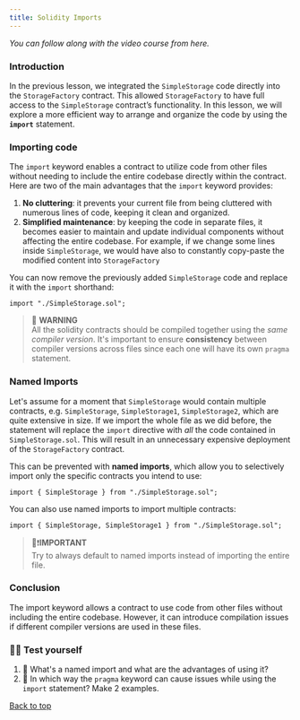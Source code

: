```yaml
---
title: Solidity Imports
---
```


_You can follow along with the video course from here._

<a name="top"></a>

### Introduction

In the previous lesson, we integrated the `SimpleStorage` code directly into the `StorageFactory` contract. This allowed `StorageFactory` to have full access to the `SimpleStorage` contract’s functionality. In this lesson, we will explore a more efficient way to arrange and organize the code by using the **`import`** statement.

### Importing code

The `import` keyword enables a contract to utilize code from other files without needing to include the entire codebase directly within the contract. Here are two of the main advantages that the `import` keyword provides:

1. **No cluttering**: it prevents your current file from being cluttered with numerous lines of code, keeping it clean and organized.
2. **Simplified maintenance**: by keeping the code in separate files, it becomes easier to maintain and update individual components without affecting the entire codebase. For example, if we change some lines inside `SimpleStorage`, we would have also to constantly copy-paste the modified content into `StorageFactory`

You can now remove the previously added `SimpleStorage` code and replace it with the `import` shorthand:

```solidity
import "./SimpleStorage.sol";
```

> 🚧 **WARNING** <br>
> All the solidity contracts should be compiled together using the _same compiler version_. It's important to ensure **consistency** between compiler versions across files since each one will have its own `pragma` statement.

### Named Imports

Let's assume for a moment that `SimpleStorage` would contain multiple contracts, e.g. `SimpleStorage`, `SimpleStorage1`, `SimpleStorage2`, which are quite extensive in size. If we import the whole file as we did before, the statement will replace the `import` directive with _all_ the code contained in `SimpleStorage.sol`. This will result in an unnecessary expensive deployment of the `StorageFactory` contract.

This can be prevented with **named imports**, which allow you to selectively import only the specific contracts you intend to use:

```solidity
import { SimpleStorage } from "./SimpleStorage.sol";
```

You can also use named imports to import multiple contracts:

```solidity
import { SimpleStorage, SimpleStorage1 } from "./SimpleStorage.sol";
```

> 👀❗**IMPORTANT** <br>
> Try to always default to named imports instead of importing the entire file.

### Conclusion

The import keyword allows a contract to use code from other files without including the entire codebase. However, it can introduce compilation issues if different compiler versions are used in these files.

### 🧑‍💻 Test yourself

1. 📕 What's a named import and what are the advantages of using it?
2. 📕 In which way the `pragma` keyword can cause issues while using the `import` statement? Make 2 examples.

[Back to top](#top)
